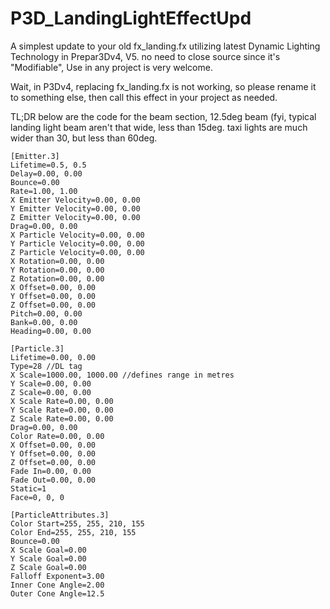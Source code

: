 # P3D_LandingLightEffectUpd
A simplest update to your old fx_landing.fx utilizing latest Dynamic Lighting Technology in Prepar3Dv4, V5.
no need to close source since it's "Modifiable", Use in any project is very welcome.


Wait, in P3Dv4, replacing fx_landing.fx is not working, so please rename it to something else, then call this effect in your project as needed.

TL;DR
below are the code for the beam section, 12.5deg beam
(fyi, typical landing light beam aren't that wide, less than 15deg. taxi lights are much wider than 30, but less than 60deg.
```
[Emitter.3]
Lifetime=0.5, 0.5
Delay=0.00, 0.00
Bounce=0.00
Rate=1.00, 1.00
X Emitter Velocity=0.00, 0.00
Y Emitter Velocity=0.00, 0.00
Z Emitter Velocity=0.00, 0.00
Drag=0.00, 0.00
X Particle Velocity=0.00, 0.00
Y Particle Velocity=0.00, 0.00
Z Particle Velocity=0.00, 0.00
X Rotation=0.00, 0.00
Y Rotation=0.00, 0.00
Z Rotation=0.00, 0.00
X Offset=0.00, 0.00
Y Offset=0.00, 0.00
Z Offset=0.00, 0.00
Pitch=0.00, 0.00
Bank=0.00, 0.00
Heading=0.00, 0.00

[Particle.3]
Lifetime=0.00, 0.00
Type=28 //DL tag
X Scale=1000.00, 1000.00 //defines range in metres
Y Scale=0.00, 0.00
Z Scale=0.00, 0.00
X Scale Rate=0.00, 0.00
Y Scale Rate=0.00, 0.00
Z Scale Rate=0.00, 0.00
Drag=0.00, 0.00
Color Rate=0.00, 0.00
X Offset=0.00, 0.00
Y Offset=0.00, 0.00
Z Offset=0.00, 0.00
Fade In=0.00, 0.00
Fade Out=0.00, 0.00
Static=1
Face=0, 0, 0

[ParticleAttributes.3]
Color Start=255, 255, 210, 155
Color End=255, 255, 210, 155
Bounce=0.00
X Scale Goal=0.00
Y Scale Goal=0.00
Z Scale Goal=0.00
Falloff Exponent=3.00
Inner Cone Angle=2.00
Outer Cone Angle=12.5

```
